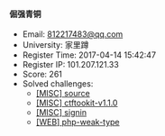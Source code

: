 #### 倔强青铜  

* Email: 812217483@qq.com  
* University: 家里蹲  
* Register Time: 2017-04-14 15:42:47  
* Register IP: 101.207.121.33  
* Score: 261  
* Solved challenges: 
  * [[MISC] source](https://github.com/SniperOJ/Challenges/blob/master/misc/source.json)  
  * [[MISC] ctftookit-v1.1.0](https://github.com/SniperOJ/Challenges/blob/master/misc/ctftookit-v1.1.0.json)  
  * [[MISC] signin](https://github.com/SniperOJ/Challenges/blob/master/misc/signin.json)  
  * [[WEB] php-weak-type](https://github.com/SniperOJ/Challenges/blob/master/web/php-weak-type.json)  
